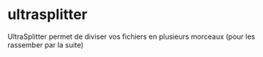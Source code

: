 # ultrasplitter
UltraSplitter permet de diviser vos fichiers en plusieurs morceaux (pour les rassember par la suite)

